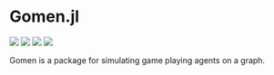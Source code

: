 # Gomen.jl

[![][doc-latest-img]][doc-latest-url] [![][travis-img]][travis-url] [![][appveyor-img]][appveyor-url] [![][codecov-img]][codecov-url]

[travis-img]: https://travis-ci.org/ELIFE-ASU/Gomen.jl.svg?branch=master
[travis-url]: https://travis-ci.org/ELIFE-ASU/Gomen

[appveyor-img]: https://ci.appveyor.com/api/projects/status/mig1fcp4w4j3121r/branch/master?svg=true
[appveyor-url]: https://ci.appveyor.com/project/dglmoore/gomen-jl/branch/master

[codecov-img]: https://codecov.io/gh/elife-asu/gomen.jl/branch/master/graph/badge.svg
[codecov-url]: https://codecov.io/gh/elife-asu/gomen.jl

[doc-latest-img]: https://img.shields.io/badge/docs-latest-blue.svg
[doc-latest-url]: https://elife-asu.github.io/Gomen.jl/latest/

Gomen is a package for simulating game playing agents on a graph.
